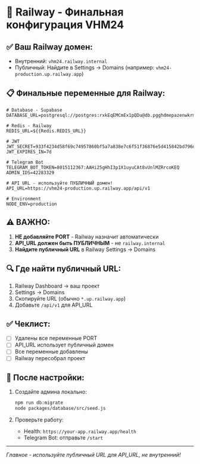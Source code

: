 # 🚀 Railway - Финальная конфигурация VHM24

## ✅ Ваш Railway домен:
- Внутренний: `vhm24.railway.internal`
- Публичный: Найдите в Settings → Domains (например: `vhm24-production.up.railway.app`)

## 📋 Финальные переменные для Railway:

```env
# Database - Supabase
DATABASE_URL=postgresql://postgres:rxkEqEMCmEx1pQDu@db.pgghdmepazenwkrmagvy.supabase.co:5432/postgres

# Redis - Railway
REDIS_URL=${{Redis.REDIS_URL}}

# JWT
JWT_SECRET=933f4234d58f69c74957860bf5a7a838e7c6f51f36876e5d415842bd796d6b5e
JWT_EXPIRES_IN=7d

# Telegram Bot
TELEGRAM_BOT_TOKEN=8015112367:AAHi25gHhI3p1X1uyuCAt8vUnlMZRrcoKEQ
ADMIN_IDS=42283329

# API URL - используйте ПУБЛИЧНЫЙ домен!
API_URL=https://vhm24-production.up.railway.app/api/v1

# Environment
NODE_ENV=production
```

## ⚠️ ВАЖНО:
1. **НЕ добавляйте PORT** - Railway назначит автоматически
2. **API_URL должен быть ПУБЛИЧНЫМ** - не `railway.internal`
3. **Найдите публичный URL** в Railway Settings → Domains

## 🔍 Где найти публичный URL:
1. Railway Dashboard → ваш проект
2. Settings → Domains
3. Скопируйте URL (обычно `*.up.railway.app`)
4. Добавьте `/api/v1` для API_URL

## ✅ Чеклист:
- [ ] Удалены все переменные PORT
- [ ] API_URL использует публичный домен
- [ ] Все переменные добавлены
- [ ] Railway пересобрал проект

## 🎯 После настройки:
1. Создайте админа локально:
   ```bash
   npm run db:migrate
   node packages/database/src/seed.js
   ```

2. Проверьте работу:
   - Health: `https://your-app.railway.app/health`
   - Telegram Bot: отправьте `/start`

---
*Главное - используйте публичный URL для API_URL, не внутренний!*
